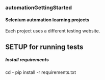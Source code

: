 ### automationGettingStarted

#### Selenium automation learning projects

Each project uses a different testing website.

## SETUP for running tests

##### Install requirements

cd -
pip install -r requirements.txt




~~~~